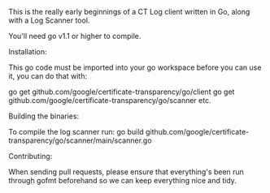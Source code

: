 This is the really early beginnings of a CT Log client written in Go, along
with a Log Scanner tool.

You'll need go v1.1 or higher to compile.


Installation:

This go code must be imported into your go workspace before you can use it, you
can do that with:

  go get github.com/google/certificate-transparency/go/client
  go get github.com/google/certificate-transparency/go/scanner
  etc.


Building the binaries:

To compile the log scanner run:
  go build github.com/google/certificate-transparency/go/scanner/main/scanner.go


Contributing:

When sending pull requests, please ensure that everything's been run through
gofmt beforehand so we can keep everything nice and tidy.
